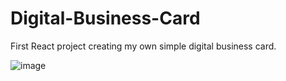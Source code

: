 # Digital-Business-Card
First React project creating my own simple digital business card. 

![image](https://user-images.githubusercontent.com/80278680/211134992-9d7180dd-3552-425a-b513-cc2176b354bb.png)
